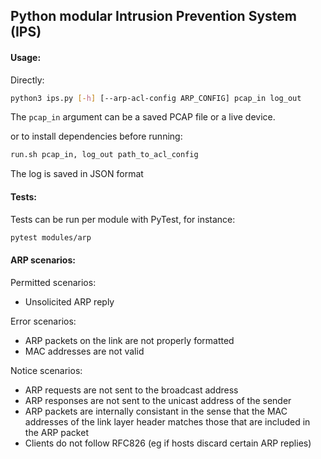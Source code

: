## Python modular Intrusion Prevention System (IPS)

#### Usage:

Directly:
```bash
python3 ips.py [-h] [--arp-acl-config ARP_CONFIG] pcap_in log_out
```
The `pcap_in` argument can be a saved PCAP file or a live device.

or to install dependencies before running:
```bash
run.sh pcap_in, log_out path_to_acl_config
```

The log is saved in JSON format

#### Tests:
Tests can be run per module with PyTest, for instance:
```bash
pytest modules/arp
```

#### ARP scenarios:

Permitted scenarios:
* Unsolicited ARP reply

Error scenarios:
* ARP packets on the link are not properly formatted
* MAC addresses are not valid

Notice scenarios:
* ARP requests are not sent to the broadcast address
* ARP responses are not sent to the unicast address of the sender
* ARP packets are internally consistant in the sense that the MAC addresses of the link layer header matches those that are included in the ARP packet
* Clients do not follow RFC826 (eg if hosts discard certain ARP replies)